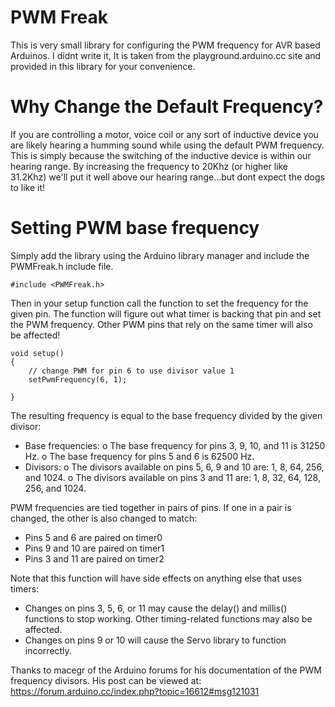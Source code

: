 # PWM Freak

This is very small library for configuring the PWM frequency for AVR based Arduinos. I didnt write it, It is taken from the playground.arduino.cc site and provided in this library for your convenience.

# Why Change the Default Frequency?

If you are controlling a motor, voice coil or any sort of inductive device you 
are likely hearing a humming sound while using the default PWM frequency. This
is simply because the switching of the inductive device is within our hearing 
range. By increasing the frequency to 20Khz (or higher like 31.2Khz) we'll put it
well above our hearing range...but dont expect the dogs to like it!

# Setting PWM base frequency

Simply add the library using the Arduino library manager and include the PWMFreak.h
include file.

```
#include <PWMFreak.h>
```

Then in your setup function call the function to set the frequency for the given
pin. The function will figure out what timer is backing that pin and set the PWM
frequency. Other PWM pins that rely on the same timer will also be affected!

```
void setup()
{
    // change PWM for pin 6 to use divisor value 1
    setPwmFrequency(6, 1);

}
```

The resulting frequency is equal to the base frequency divided by
the given divisor:
   - Base frequencies:
      o The base frequency for pins 3, 9, 10, and 11 is 31250 Hz.
      o The base frequency for pins 5 and 6 is 62500 Hz.
   - Divisors:
      o The divisors available on pins 5, 6, 9 and 10 are: 1, 8, 64,
        256, and 1024.
      o The divisors available on pins 3 and 11 are: 1, 8, 32, 64,
        128, 256, and 1024.
 
PWM frequencies are tied together in pairs of pins. If one in a
pair is changed, the other is also changed to match:
* Pins 5 and 6 are paired on timer0
* Pins 9 and 10 are paired on timer1
* Pins 3 and 11 are paired on timer2
 
Note that this function will have side effects on anything else
that uses timers:
*   Changes on pins 3, 5, 6, or 11 may cause the delay() and
    millis() functions to stop working. Other timing-related
    functions may also be affected.
*   Changes on pins 9 or 10 will cause the Servo library to function
    incorrectly.
 
Thanks to macegr of the Arduino forums for his documentation of the
PWM frequency divisors. His post can be viewed at:
   https://forum.arduino.cc/index.php?topic=16612#msg121031


